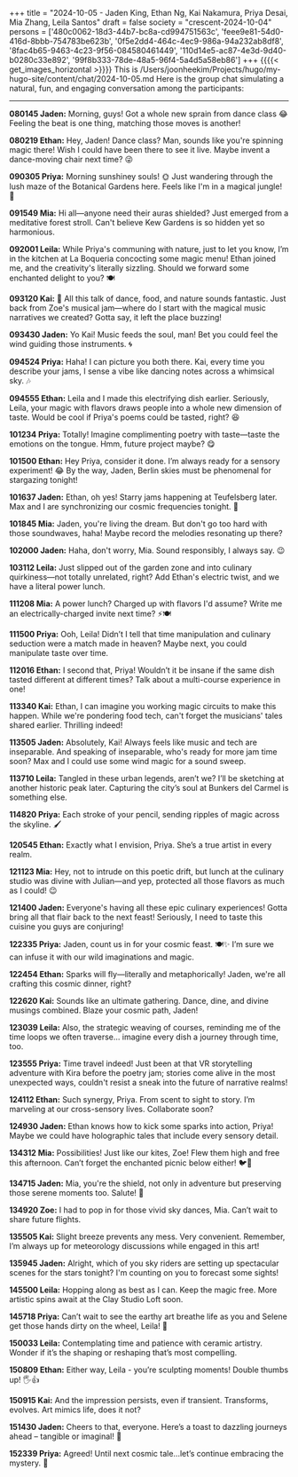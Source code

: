 +++
title = "2024-10-05 - Jaden King, Ethan Ng, Kai Nakamura, Priya Desai, Mia Zhang, Leila Santos"
draft = false
society = "crescent-2024-10-04"
persons = ['480c0062-18d3-44b7-bc8a-cd994751563c', 'feee9e81-54d0-416d-8bbb-754783be623b', '0f5e2dd4-464c-4ec9-986a-94a232ab8df8', '8fac4b65-9463-4c23-9f56-084580461449', '110d14e5-ac87-4e3d-9d40-b0280c33e892', '99f8b333-78de-48a5-96f4-5a4d5a58eb86']
+++
{{{{< get_images_horizontal >}}}}
This is /Users/joonheekim/Projects/hugo/my-hugo-site/content/chat/2024-10-05.md
Here is the group chat simulating a natural, fun, and engaging conversation among the participants:

---
**080145 Jaden:** Morning, guys! Got a whole new sprain from dance class 😂 Feeling the beat is one thing, matching those moves is another!

**080219 Ethan:** Hey, Jaden! Dance class? Man, sounds like you're spinning magic there! Wish I could have been there to see it live. Maybe invent a dance-moving chair next time? 😜

**090305 Priya:** Morning sunshiney souls! 🌞 Just wandering through the lush maze of the Botanical Gardens here. Feels like I'm in a magical jungle! 🌿

**091549 Mia:** Hi all—anyone need their auras shielded? Just emerged from a meditative forest stroll. Can't believe Kew Gardens is so hidden yet so harmonious.

**092001 Leila:** While Priya's communing with nature, just to let you know, I’m in the kitchen at La Boqueria concocting some magic menu! Ethan joined me, and the creativity's literally sizzling. Should we forward some enchanted delight to you? 🍽️

**093120 Kai:** 🌄 All this talk of dance, food, and nature sounds fantastic. Just back from Zoe's musical jam—where do I start with the magical music narratives we created? Gotta say, it left the place buzzing!

**093430 Jaden:** Yo Kai! Music feeds the soul, man! Bet you could feel the wind guiding those instruments. 🌀

**094524 Priya:** Haha! I can picture you both there. Kai, every time you describe your jams, I sense a vibe like dancing notes across a whimsical sky. 🎶

**094555 Ethan:** Leila and I made this electrifying dish earlier. Seriously, Leila, your magic with flavors draws people into a whole new dimension of taste. Would be cool if Priya's poems could be tasted, right? 😆

**101234 Priya:** Totally! Imagine complimenting poetry with taste—taste the emotions on the tongue. Hmm, future project maybe? 😋

**101500 Ethan:** Hey Priya, consider it done. I’m always ready for a sensory experiment! 😂 By the way, Jaden, Berlin skies must be phenomenal for stargazing tonight!

**101637 Jaden:** Ethan, oh yes! Starry jams happening at Teufelsberg later. Max and I are synchronizing our cosmic frequencies tonight. 💫

**101845 Mia:** Jaden, you're living the dream. But don't go too hard with those soundwaves, haha! Maybe record the melodies resonating up there?

**102000 Jaden:** Haha, don't worry, Mia. Sound responsibly, I always say. 😉 

**103112 Leila:** Just slipped out of the garden zone and into culinary quirkiness—not totally unrelated, right? Add Ethan's electric twist, and we have a literal power lunch.

**111208 Mia:** A power lunch? Charged up with flavors I'd assume? Write me an electrically-charged invite next time? ⚡🍽️

**111500 Priya:** Ooh, Leila! Didn’t I tell that time manipulation and culinary seduction were a match made in heaven? Maybe next, you could manipulate taste over time. 

**112016 Ethan:** I second that, Priya! Wouldn’t it be insane if the same dish tasted different at different times? Talk about a multi-course experience in one!

**113340 Kai:** Ethan, I can imagine you working magic circuits to make this happen. While we're pondering food tech, can't forget the musicians' tales shared earlier. Thrilling indeed!

**113505 Jaden:** Absolutely, Kai! Always feels like music and tech are inseparable. And speaking of inseparable, who's ready for more jam time soon? Max and I could use some wind magic for a sound sweep.

**113710 Leila:** Tangled in these urban legends, aren’t we? I’ll be sketching at another historic peak later. Capturing the city’s soul at Bunkers del Carmel is something else.

**114820 Priya:** Each stroke of your pencil, sending ripples of magic across the skyline. 🖌️

**120545 Ethan:** Exactly what I envision, Priya. She’s a true artist in every realm. 

**121123 Mia:** Hey, not to intrude on this poetic drift, but lunch at the culinary studio was divine with Julian—and yep, protected all those flavors as much as I could! 😉

**121400 Jaden:** Everyone's having all these epic culinary experiences! Gotta bring all that flair back to the next feast! Seriously, I need to taste this cuisine you guys are conjuring!

**122335 Priya:** Jaden, count us in for your cosmic feast. 🍽️✨ I’m sure we can infuse it with our wild imaginations and magic.

**122454 Ethan:** Sparks will fly—literally and metaphorically! Jaden, we're all crafting this cosmic dinner, right?

**122620 Kai:** Sounds like an ultimate gathering. Dance, dine, and divine musings combined. Blaze your cosmic path, Jaden!

**123039 Leila:** Also, the strategic weaving of courses, reminding me of the time loops we often traverse… imagine every dish a journey through time, too.

**123555 Priya:** Time travel indeed! Just been at that VR storytelling adventure with Kira before the poetry jam; stories come alive in the most unexpected ways, couldn't resist a sneak into the future of narrative realms!

**124112 Ethan:** Such synergy, Priya. From scent to sight to story. I’m marveling at our cross-sensory lives. Collaborate soon?

**124930 Jaden:** Ethan knows how to kick some sparks into action, Priya! Maybe we could have holographic tales that include every sensory detail.

**134312 Mia:** Possibilities! Just like our kites, Zoe! Flew them high and free this afternoon. Can’t forget the enchanted picnic below either! 🐦🍃

**134715 Jaden:** Mia, you're the shield, not only in adventure but preserving those serene moments too. Salute! 🎇

**134920 Zoe:** I had to pop in for those vivid sky dances, Mia. Can’t wait to share future flights. 

**135505 Kai:** Slight breeze prevents any mess. Very convenient. Remember, I’m always up for meteorology discussions while engaged in this art!

**135945 Jaden:** Alright, which of you sky riders are setting up spectacular scenes for the stars tonight? I'm counting on you to forecast some sights!

**145500 Leila:** Hopping along as best as I can. Keep the magic free. More artistic spins await at the Clay Studio Loft soon. 

**145718 Priya:** Can’t wait to see the earthy art breathe life as you and Selene get those hands dirty on the wheel, Leila! 🌾

**150033 Leila:** Contemplating time and patience with ceramic artistry. Wonder if it’s the shaping or reshaping that’s most compelling.

**150809 Ethan:** Either way, Leila - you’re sculpting moments! Double thumbs up! 🖐️👍

**150915 Kai:** And the impression persists, even if transient. Transforms, evolves. Art mimics life, does it not?

**151430 Jaden:** Cheers to that, everyone. Here’s a toast to dazzling journeys ahead – tangible or imaginal! 🥂

**152339 Priya:** Agreed! Until next cosmic tale...let’s continue embracing the mystery. 💫
